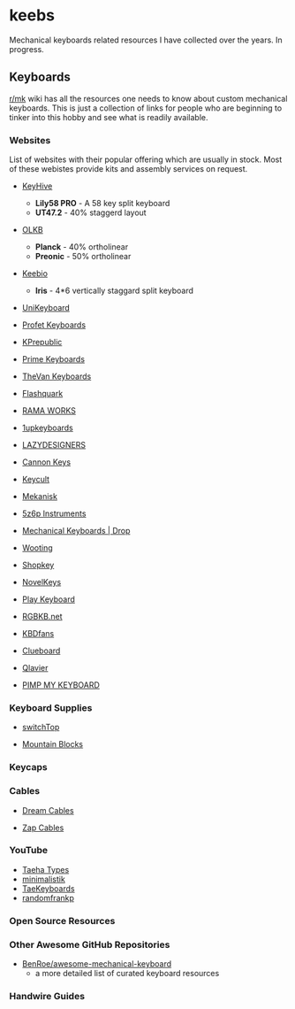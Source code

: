 # keebs

Mechanical keyboards related resources I have collected over the years. In progress.

## Keyboards

[r/mk](https://www.reddit.com/r/MechanicalKeyboards/) wiki has all the resources
 one needs to know about custom mechanical keyboards. This is just a collection 
 of links for people who are beginning to tinker into this hobby and see what is
 readily available.

### Websites

List of websites with their popular offering which are usually in stock. Most of these webistes provide kits and assembly services on request.

- [KeyHive](https://keyhive.xyz/shop)
  - **Lily58 PRO** - A 58 key split keyboard
  - **UT47.2** - 40% staggerd layout

- [OLKB](https://olkb.com/)
  - **Planck** - 40% ortholinear
  - **Preonic** - 50% ortholinear

- [Keebio](https://keeb.io/)
  - **Iris** - 4*6 vertically staggard split keyboard

- [UniKeyboard](https://unikeyboard.io/) 

- [Profet Keyboards](https://shop.profetkeyboards.com/)

- [KPrepublic](https://kprepublic.com/)

- [Prime Keyboards](https://www.primekb.com/collections/keyboards)

- [TheVan Keyboards](https://thevankeyboards.com/)

- [Flashquark](https://flashquark.com/)

- [RAMA WORKS](https://rama.works/)

- [1upkeyboards](https://www.1upkeyboards.com/)

- [LAZYDESIGNERS](http://lazydesigners.cn/)

- [Cannon Keys](https://cannonkeys.com/)

- [Keycult](https://keycult.io/)

- [Mekanisk](https://mekanisk.co/)

- [5z6p Instruments](https://5z6p.com/)

- [Mechanical Keyboards | Drop](https://drop.com/mechanical-keyboards/drops)

- [Wooting](https://wooting.io/)

- [Shopkey](https://shopkey.doyustudio.com/)

- [NovelKeys](https://novelkeys.xyz/)

- [Play Keyboard](https://play-keyboard.store/)

- [RGBKB.net](https://www.rgbkb.net/)

- [KBDfans](https://kbdfans.com/)

- [Clueboard](https://clueboard.co/)

- [Qlavier](https://www.qlavier.com/shop/)

- [PIMP MY KEYBOARD](https://pimpmykeyboard.com/)

### Keyboard Supplies

- [switchTop](https://www.switchtop.com/)

- [Mountain Blocks](https://mountainblocks.com/)

### Keycaps

### Cables

- [Dream Cables](https://www.dream-cables.com/)

- [Zap Cables](https://zapcables.com/)

### YouTube

- [Taeha Types](https://www.youtube.com/user/FeelgHoodMusic)
- [minimalistik](https://www.youtube.com/channel/UCZv7dyFdg4DIph6TIBlaVSQ)
- [TaeKeyboards](https://www.youtube.com/channel/UCllGwtW6scxAjM28fIgEozg)
- [randomfrankp](https://www.youtube.com/user/randomfrankp)

### Open Source Resources

### Other Awesome GitHub Repositories

- [BenRoe/awesome-mechanical-keyboard](https://github.com/BenRoe/awesome-mechanical-keyboard)
  - a more detailed list of curated keyboard resources

### Handwire Guides
